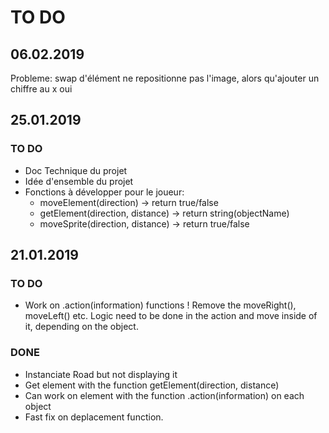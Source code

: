 [//]: # "File created the 21.09.2019. This is a personnal file to remember where I was and what I'll have to do next time. I prefer doing this here to centralize all the information, instead on trello or something similar"
# TO DO 

## 06.02.2019
Probleme: swap d'élément ne repositionne pas l'image, alors qu'ajouter un chiffre au x oui
## 25.01.2019
### TO DO
- Doc Technique du projet
- Idée d'ensemble du projet
- Fonctions à développer pour le joueur:
    - moveElement(direction) -> return true/false
    - getElement(direction, distance) -> return string(objectName)
    - moveSprite(direction, distance) -> return true/false

## 21.01.2019
### TO DO 
- Work on .action(information) functions ! Remove the moveRight(), moveLeft() etc. Logic need to be done in the action and move inside of it, depending on the object.
### DONE
- Instanciate Road but not displaying it
- Get element with the function getElement(direction, distance)
- Can work on element with the function .action(information) on each object
- Fast fix on deplacement function. 